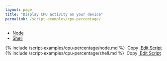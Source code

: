 ```yaml
---
layout: page
title: "Display CPU activity on your device"
permalink: /script-examples/cpu-percentage/
---
```


<!-- Nav tabs -->
<ul class="nav nav-tabs code-nav-tabs" role="tablist">

  <li class="nav-item">
    <a class="nav-link active node-language" id="cpu-percentage-node-tab" data-toggle="tab" href="#cpu-percentage-node" role="tab" aria-controls="cpu-percentage-node" aria-selected="false">Node</a>
  </li>

  <li class="nav-item">
    <a class="nav-link shell-language" id="cpu-percentage-shell-tab" data-toggle="tab" href="#cpu-percentage-shell" role="tab" aria-controls="cpu-percentage-shell" aria-selected="false">Shell</a>
  </li>

</ul>

<!-- Tab panes -->
<div class="tab-content">

<!-- Node code -->
<div class="code active tab-pane" id="cpu-percentage-node" role="tabpanel" aria-labelledby="cpu-percentage-node-tab" markdown="1">
{% include /script-examples/cpu-percentage/node.md %}
<!-- copy button -->
<a class="btn btn-sm copy-action" data-toggle="tooltip" data-placement="top" title="copy"  onclick="copyToClipBoard('cpu-percentage-node')"><i class="fa fa-copy"></i>&nbsp;Copy</a>
<!-- edit button -->
<a class="btn btn-sm edit-action"  href="https://github.com/DasKeyboard/Daskeyboard.io/blob/master/_includes/script-examples/cpu-percentage/node.md"><i class="fa fa-pencil"></i>&nbsp;Edit Script</a>
</div>


<!-- Shell code -->
<div class="code tab-pane" id="cpu-percentage-shell" role="tabpanel" aria-labelledby="cpu-percentage-shell-tab" markdown="1">
{% include /script-examples/cpu-percentage/shell.md %}
<!-- copy button -->
<a class="btn btn-sm copy-action" data-toggle="tooltip" data-placement="top" title="copy"  onclick="copyToClipBoard('cpu-percentage-shell')"><i class="fa fa-copy"></i>&nbsp;Copy</a>
<!-- edit button -->
<a class="btn btn-sm edit-action"  href="https://github.com/DasKeyboard/Daskeyboard.io/blob/master/_includes/script-examples/cpu-percentage/shell.md"><i class="fa fa-pencil"></i>&nbsp;Edit Script</a>
</div>

</div>